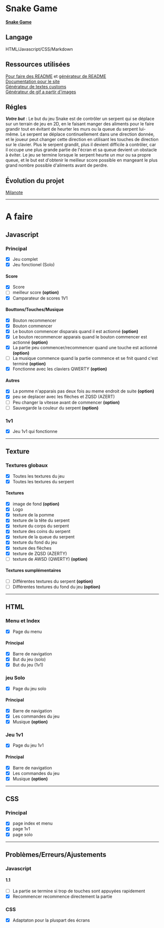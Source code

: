 # Snake Game 

**[Snake Game](https://jerem-estici.github.io/Snake-game/)**

## Langage 
HTML/Javascript/CSS/Markdown

## Ressources utilisées
[Pour faire des README](https://www.youtube.com/watch?v=4lg3YyugRZQ&ab_channel=e-genieclimatique/) et [générateur de README](https://readme.so/fr/editor)
<br>
[Documentation pour le site](https://developer.mozilla.org/fr/)
<br>
[Générateur de textes customs](https://textcraft.net)
<br>
[Générateur de gif a partir d'images](ezgif.com)

## Régles
_**Votre but**_ : Le but du jeu Snake est de contrôler un serpent qui se déplace sur un terrain de jeu en 2D, en le faisant manger des aliments pour le faire grandir tout en évitant de heurter les murs ou la queue du serpent lui-même.
Le serpent se déplace continuellement dans une direction donnée, et le joueur peut changer cette direction en utilisant les touches de direction sur le clavier.
Plus le serpent grandit, plus il devient difficile à contrôler, car il occupe une plus grande partie de l'écran et sa queue devient un obstacle à éviter.
Le jeu se termine lorsque le serpent heurte un mur ou sa propre queue, et le but est d'obtenir le meilleur score possible en mangeant le plus grand nombre possible d'aliments avant de perdre.

## Évolution du projet 
[Milanote](https://app.milanote.com/1Q58NP1bsLCx9U?p=IgB24ol9u6Q)

---

# A faire

## Javascript
### Principal
- [x] Jeu complet
- [x] Jeu fonctionel (Solo)
#### Score
- [x] Score 
- [ ] meilleur score **(option)**
- [x] Camparateur de scores 1V1
#### Bouttons/Touches/Musique
- [x] Bouton recommencer
- [x] Bouton commencer
- [x] Le bouton commencer disparais quand il est actionné **(option)**
- [x] Le bouton recommencer apparais quand le bouton commencer est actionné **(option)**
- [x] La partie peu commencer/recommencer quand une touche est actionné **(option)**
- [ ] La musique commence quand la partie commence et se fnit quand c'est terminé **(option)**
- [x] Fonctionne avec les claviers QWERTY **(option)**
#### Autres
- [x] La pomme n'apparais pas deux fois au meme endroit de suite **(option)**
- [x] peu se deplacer avec les flèches et ZQSD (AZERT)
- [ ] Peu changer la vitesse avant de commencer **(option)**
- [ ] Sauvegarde la couleur du serpent **(option)**
### 1v1
- [x] Jeu 1v1 qui fonctionne

---

## Texture
###  Textures globaux
- [x] Toutes les textures du jeu
- [x] Toutes les textures du serpent
#### Textures
- [x] image de fond **(option)**
- [x] Logo
- [x] texture de la pomme
- [x] texture de la tête du serpent
- [x] texture du corps du serpent
- [x] texture des coins du serpent
- [x] texture de la queue du serpent
- [x] texture du fond du jeu
- [x] texture des flèches
- [x] texture de ZQSD (AZERTY)
- [ ] texture de AWSD (QWERTY) **(option)**
#### Textures sumplémentaires
- [ ] Différentes textures du serpent **(option)**
- [ ] Différentes textures du fond du jeu **(option)**

---

## HTML
### Menu et Index 
- [x] Page du menu
#### Principal 
- [x] Barre de navigation
- [x] But du jeu (solo)
- [x] But du jeu (1v1)
### jeu Solo
- [x] Page du jeu solo
#### Principal
- [x] Barre de navigation
- [x] Les commandes du jeu 
- [x] Musique **(option)**
### Jeu 1v1
- [x] Page du jeu 1v1
#### Principal
- [x] Barre de navigation
- [x] Les commandes du jeu 
- [x] Musique **(option)**

---

## CSS
### Principal 
- [x] page index et menu
- [x] page 1v1
- [x] page solo

---

## Problèmes/Erreurs/Ajustements
### Javascript
#### 1.1
- [ ] La partie se termine si trop de touches sont appuyées rapidement
- [x] Recommencer recommence directement la partie
### CSS
- [x] Adaptaton pour la pluspart des écrans
